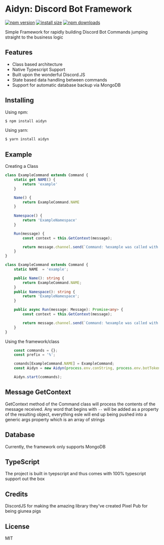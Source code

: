 # Aidyn: Discord Bot Framework

[![npm version](https://img.shields.io/npm/v/axios.svg?style=flat-square)](https://www.npmjs.org/package/aidyn)
[![install size](https://packagephobia.now.sh/badge?p=axios)](https://packagephobia.now.sh/result?p=aidyn)
[![npm downloads](https://img.shields.io/npm/dm/axios.svg?style=flat-square)](http://npm-stat.com/charts.html?package=axios)

Simple Framework for rapidly building Discord Bot Commands jumping straight to the business logic

## Features

- Class based architecture
- Native Typescript Support
- Built upon the wonderful Discord.JS
- State based data handling between commands
- Support for automatic database backup via MongoDB

## Installing

Using npm:

```bash
$ npm install aidyn
```

Using yarn:

```bash
$ yarn install aidyn
```

## Example

Creating a Class

```js
class ExampleCommand extends Command {
    static get NAME() {
        return 'example'
    }

    Name() { 
        return ExampleCommand.NAME
    }
    
    Namespace() { 
        return 'ExampleNamespace'
    }

    Run(message) {
        const context = this.GetContext(message);

        return message.channel.send(`Command: %example was called with content ${JSON.stringify(context)}`);
    }
}
```

```ts
class ExampleCommand extends Command {
    static NAME  = 'example';

    public Name(): string { 
        return ExampleCommand.NAME;
    }
    public Namespace(): string { 
        return 'ExampleNamespace';
    }

    public async Run(message: Message): Promise<any> {
        const context = this.GetContext(message);

        return message.channel.send(`Command: %example was called with content ${JSON.stringify(context)}`);
    }
}
```

Using the framework/class

```js
    const commands = {};
    const prefix = '%';

    comands[ExampleCommand.NAME] = ExampleCommand;
    const Aidyn = new Aidyn(process.env.conString, process.env.botToken, prefix);

    Aidyn.start(commands);
```

## Message GetContext

GetContext method of the Command class will process the contents of the message received.
Any word that begins with `--` will be added as a property of the resulting object,
everything esle will end up being pushed into a generic args property which is an array of strings

## Database

Currently, the framework only supports MongoDB


## TypeScript

The project is built in tyepscript and thus comes with 100% typescript support out the box

## Credits

DiscordJS for making the amazing library they've created
Pixel Pub for being giunea pigs
## License

MIT